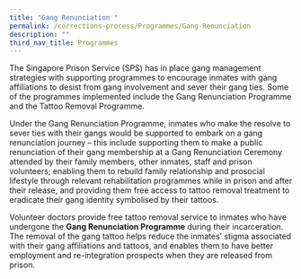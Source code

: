 ```yaml
---
title: "Gang Renunciation "
permalink: /corrections-process/Programmes/Gang-Renunciation
description: ""
third_nav_title: Programmes
---
```

The Singapore Prison Service (SPS) has in place gang management strategies with supporting programmes to encourage inmates with gang affiliations to desist from gang involvement and sever their gang ties. Some of the programmes implemented include the Gang Renunciation Programme and the Tattoo Removal Programme.

Under the Gang Renunciation Programme, inmates who make the resolve to sever ties with their gangs would be supported to embark on a gang renunciation journey – this include supporting them to make a public renunciation of their gang membership at a Gang Renunciation Ceremony  attended by their family members, other inmates, staff and prison volunteers; enabling them to rebuild family relationship and prosocial lifestyle through relevant rehabilitation programmes while in prison and after their release, and providing them free access to tattoo removal treatment to eradicate their gang identity symbolised by their tattoos. 

Volunteer doctors provide free tattoo removal service to inmates who have undergone the **Gang Renunciation Programme** during their incarceration. The removal of the gang tattoo helps reduce the inmates’ stigma associated with their gang affiliations and tattoos, and enables them to have better employment and re-integration prospects when they are released from prison.
